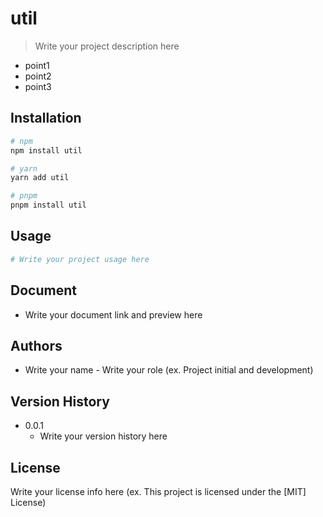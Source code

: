 
# util

> Write your project description here

- point1
- point2
- point3

## Installation

```bash
# npm
npm install util

# yarn
yarn add util

# pnpm
pnpm install util
```

## Usage

```bash
# Write your project usage here
```

## Document

- Write your document link and preview here

## Authors

- Write your name - Write your role (ex. Project initial and development)

## Version History

- 0.0.1
  - Write your version history here

## License

Write your license info here (ex. This project is licensed under the [MIT] License)
